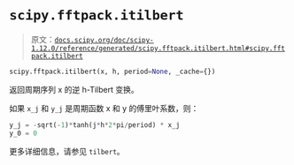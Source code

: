 # `scipy.fftpack.itilbert`

> 原文：[`docs.scipy.org/doc/scipy-1.12.0/reference/generated/scipy.fftpack.itilbert.html#scipy.fftpack.itilbert`](https://docs.scipy.org/doc/scipy-1.12.0/reference/generated/scipy.fftpack.itilbert.html#scipy.fftpack.itilbert)

```py
scipy.fftpack.itilbert(x, h, period=None, _cache={})
```

返回周期序列 x 的逆 h-Tilbert 变换。

如果 `x_j` 和 `y_j` 是周期函数 x 和 y 的傅里叶系数，则：

```py
y_j = -sqrt(-1)*tanh(j*h*2*pi/period) * x_j
y_0 = 0 
```

更多详细信息，请参见 `tilbert`。

